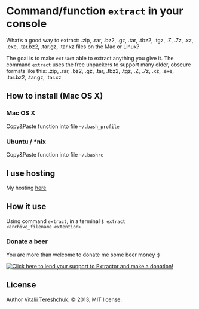 

Command/function `extract` in your console
=================================

What’s a good way to extract: .zip, .rar, .bz2, .gz, .tar, .tbz2, .tgz, .Z, .7z, .xz, .exe, .tar.bz2, .tar.gz, .tar.xz files on the Mac or Linux?

The goal is to make `extract` able to extract anything you give it. The command `extract` uses the free unpackers to support many older, obscure formats like this: .zip, .rar, .bz2, .gz, .tar, .tbz2, .tgz, .Z, .7z, .xz, .exe, .tar.bz2, .tar.gz, .tar.xz


How to install (Mac OS X)
-------------------------

### Mac OS X
Copy&Paste function into file `~/.bash_profile`

### Ubuntu / *nix
Copy&Paste function into file `~/.bashrc`


I use hosting
-------------

My hosting <a href='https://goo.gl/3KpxQI'>here</a>

How it use
----------

Using command `extract`, in a terminal
    `$ extract <archive_filename.extention>`

### Donate a beer

You are more than welcome to donate me some beer money :)


<a href='https://www.paypal.com/cgi-bin/webscr?cmd=_s-xclick&hosted_button_id=BJR65ZSJ4G36N'><img alt='Click here to lend your support to Extractor and make a donation!' src='https://www.paypalobjects.com/en_US/GB/i/btn/btn_donateCC_LG.gif' border='0' /></a>


License
-------
Author [Vitalii Tereshchuk](http://dotoca.net). &copy; 2013, MIT license.
